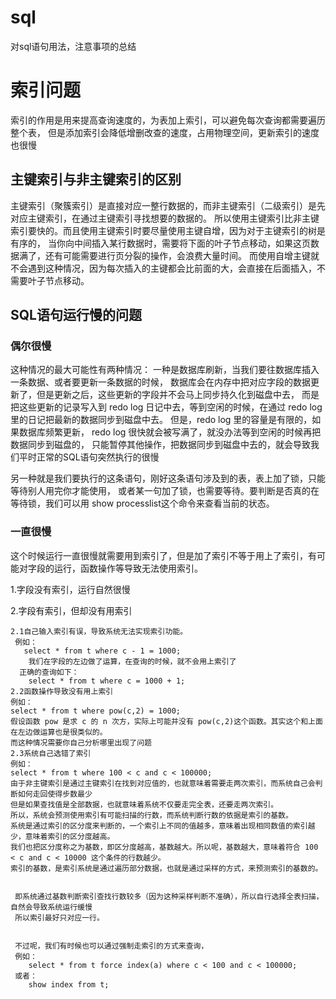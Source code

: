 # sql
对sql语句用法，注意事项的总结
# 索引问题
 索引的作用是用来提高查询速度的，为表加上索引，可以避免每次查询都需要遍历整个表，
 但是添加索引会降低增删改查的速度，占用物理空间，更新索引的速度 也很慢
## 主键索引与非主键索引的区别
 主键索引（聚簇索引）是直接对应一整行数据的，而非主键索引（二级索引）是先对应主键索引，在通过主键索引寻找想要的数据的。
 所以使用主键索引比非主键索引要快的。而且使用主键索引时要尽量使用主键自增，因为对于主键索引的树是有序的，
 当你向中间插入某行数据时，需要将下面的叶子节点移动，如果这页数据满了，还有可能需要进行页分裂的操作，会浪费大量时间。
 而使用自增主键就不会遇到这种情况，因为每次插入的主键都会比前面的大，会直接在后面插入，不需要叶子节点移动。
## SQL语句运行慢的问题
### 偶尔很慢
  这种情况的最大可能性有两种情况：
  一种是数据库刷新，当我们要往数据库插入一条数据、或者要更新一条数据的时候，
数据库会在内存中把对应字段的数据更新了，但是更新之后，这些更新的字段并不会马上同步持久化到磁盘中去，
而是把这些更新的记录写入到 redo log 日记中去，等到空闲的时候，在通过 redo log 里的日记把最新的数据同步到磁盘中去。
但是，redo log 里的容量是有限的，如果数据库频繁更新， redo log 很快就会被写满了，就没办法等到空闲的时候再把数据同步到磁盘的，
只能暂停其他操作，把数据同步到磁盘中去的，就会导致我们平时正常的SQL语句突然执行的很慢





另一种就是我们要执行的这条语句，刚好这条语句涉及到的表，表上加了锁，只能等待别人用完你才能使用，
或者某一句加了锁，也需要等待。要判断是否真的在等待锁，我们可以用 show processlist这个命令来查看当前的状态。
### 一直很慢
 这个时候运行一直很慢就需要用到索引了，但是加了索引不等于用上了索引，有可能对字段的运行，函数操作等导致无法使用索引。
 
 1.字段没有索引，运行自然很慢
 
 2.字段有索引，但却没有用索引
 
    2.1自己输入索引有误，导致系统无法实现索引功能。
     例如：
       select * from t where c - 1 = 1000;
        我们在字段的左边做了运算，在查询的时候，就不会用上索引了
      正确的查询如下：
        select * from t where c = 1000 + 1;
    2.2函数操作导致没有用上索引
    例如：
    select * from t where pow(c,2) = 1000;
    假设函数 pow 是求 c 的 n 次方，实际上可能并没有 pow(c,2)这个函数。其实这个和上面在左边做运算也是很类似的。
    而这种情况需要你自己分析哪里出现了问题
    2.3系统自己选错了索引
    例如：
    select * from t where 100 < c and c < 100000;
    由于非主键索引是通过主键索引在找到对应值的，也就意味着需要走两次索引，而系统自己会判断如何走回使得步数最少
    但是如果查找值是全部数据，也就意味着系统不仅要走完全表，还要走两次索引。
    所以，系统会预测使用索引有可能扫描的行数，而系统判断行数的依据是索引的基数。
    系统是通过索引的区分度来判断的，一个索引上不同的值越多，意味着出现相同数值的索引越少，意味着索引的区分度越高。
    我们也把区分度称之为基数，即区分度越高，基数越大。所以呢，基数越大，意味着符合 100 < c and c < 10000 这个条件的行数越少。
    索引的基数，是索引系统是通过遍历部分数据，也就是通过采样的方式，来预测索引的基数的。
     
     
     即系统通过基数判断索引查找行数较多（因为这种采样判断不准确），所以自行选择全表扫描，自然会导致系统运行缓慢
     所以索引最好只对应一行。
     
     
     不过呢，我们有时候也可以通过强制走索引的方式来查询，
     例如：
        select * from t force index(a) where c < 100 and c < 100000;
     或者：
        show index from t;

